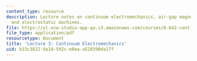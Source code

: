 ```yaml
---
content_type: resource
description: Lecture notes on continuum electromechanics, air-gap magnetic machines,
  and electrostatic machines.
file: https://ol-ocw-studio-app-qa.s3.amazonaws.com/courses/6-642-continuum-electromechanics-fall-2008/b33c38229a18592ce0eaa520390da17f_lec03_f08.pdf
file_type: application/pdf
resourcetype: Document
title: 'Lecture 3: Continuum Electromechanics'
uid: b33c3822-9a18-592c-e0ea-a520390da17f
---
```


